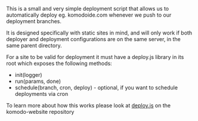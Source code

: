 This is a small and very simple deployment script that allows us to automatically
deploy eg. komodoide.com whenever we push to our deployment branches.

It is designed specifically with static sites in mind, and will only work if
both deployer and deployment configurations are on the same server, in the same
parent directory.

For a site to be valid for deployment it must have a deploy.js library in its
root which exposes the following methods:

 * init(logger)
 * run(params, done)
 * schedule(branch, cron, deploy) - optional, if you want to schedule deployments
 via cron

To learn more about how this works please look at [deploy.js] on the komodo-website repository

   [deploy.js]: https://github.com/Komodo/komodo-website/blob/master/deploy.js
